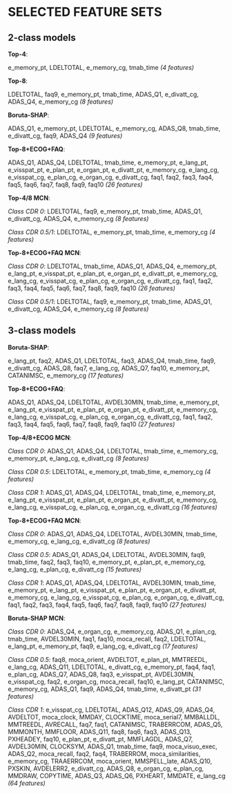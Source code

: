 # SELECTED FEATURE SETS

## 2-class models

**Top-4**:

e_memory_pt, LDELTOTAL, e_memory_cg, tmab_time *(4 features)*

**Top-8**:

LDELTOTAL, faq9, e_memory_pt, tmab_time, ADAS_Q1, e_divatt_cg, ADAS_Q4, e_memory_cg *(8 features)*

**Boruta-SHAP**:

ADAS_Q1, e_memory_pt, LDELTOTAL, e_memory_cg, ADAS_Q8, tmab_time, e_divatt_cg, faq9, ADAS_Q4 *(9 features)*

**Top-8+ECOG+FAQ**:

ADAS_Q1, ADAS_Q4, LDELTOTAL, tmab_time, e_memory_pt, e_lang_pt, e_visspat_pt, e_plan_pt, e_organ_pt, e_divatt_pt, e_memory_cg, e_lang_cg, e_visspat_cg, e_plan_cg, e_organ_cg, e_divatt_cg, faq1, faq2, faq3, faq4, faq5, faq6, faq7, faq8, faq9, faq10 *(26 features)*

**Top-4/8 MCN**:

*Class CDR 0*: LDELTOTAL, faq9, e_memory_pt, tmab_time, ADAS_Q1, e_divatt_cg, ADAS_Q4, e_memory_cg *(8 features)*

*Class CDR 0.5/1*: LDELTOTAL, e_memory_pt, tmab_time, e_memory_cg *(4 features)*

**Top-8+ECOG+FAQ MCN**:

*Class CDR 0*: LDELTOTAL, tmab_time, ADAS_Q1, ADAS_Q4, e_memory_pt, e_lang_pt, e_visspat_pt, e_plan_pt, e_organ_pt, e_divatt_pt, e_memory_cg, e_lang_cg, e_visspat_cg, e_plan_cg, e_organ_cg, e_divatt_cg, faq1, faq2, faq3, faq4, faq5, faq6, faq7, faq8, faq9, faq10 *(26 features)*

*Class CDR 0.5/1*: LDELTOTAL, faq9, e_memory_pt, tmab_time, ADAS_Q1, e_divatt_cg, ADAS_Q4, e_memory_cg *(8 features)*

## 3-class models

**Boruta-SHAP**:

e_lang_pt, faq2, ADAS_Q1, LDELTOTAL, faq3, ADAS_Q4, tmab_time, faq9, e_divatt_cg, ADAS_Q8, faq7, e_lang_cg, ADAS_Q7, faq10, e_memory_pt, CATANIMSC, e_memory_cg *(17 features)*

**Top-8+ECOG+FAQ**:

ADAS_Q1, ADAS_Q4, LDELTOTAL, AVDEL30MIN, tmab_time, e_memory_pt, e_lang_pt, e_visspat_pt, e_plan_pt, e_organ_pt, e_divatt_pt, e_memory_cg, e_lang_cg, e_visspat_cg, e_plan_cg, e_organ_cg, e_divatt_cg, faq1, faq2, faq3, faq4, faq5, faq6, faq7, faq8, faq9, faq10 *(27 features)*

**Top-4/8+ECOG MCN**:

*Class CDR 0*: ADAS_Q1, ADAS_Q4, LDELTOTAL, tmab_time, e_memory_cg, e_memory_pt, e_lang_cg, e_divatt_cg *(8 features)*

*Class CDR 0.5*: LDELTOTAL, e_memory_pt, tmab_time, e_memory_cg *(4 features)*

*Class CDR 1*: ADAS_Q1, ADAS_Q4, LDELTOTAL, tmab_time, e_memory_pt, e_lang_pt, e_visspat_pt, e_plan_pt, e_organ_pt, e_divatt_pt, e_memory_cg, e_lang_cg, e_visspat_cg, e_plan_cg, e_organ_cg, e_divatt_cg *(16 features)*

**Top-8+ECOG+FAQ MCN**:

*Class CDR 0*: ADAS_Q1, ADAS_Q4, LDELTOTAL, AVDEL30MIN, tmab_time, e_memory_cg, e_lang_cg, e_divatt_cg *(8 features)*

*Class CDR 0.5*: ADAS_Q1, ADAS_Q4, LDELTOTAL, AVDEL30MIN, faq9, tmab_time, faq2, faq3, faq10, e_memory_pt, e_plan_pt, e_memory_cg, e_lang_cg, e_plan_cg, e_divatt_cg *(15 features)*

*Class CDR 1*: ADAS_Q1, ADAS_Q4, LDELTOTAL, AVDEL30MIN, tmab_time, e_memory_pt, e_lang_pt, e_visspat_pt, e_plan_pt, e_organ_pt, e_divatt_pt, e_memory_cg, e_lang_cg, e_visspat_cg, e_plan_cg, e_organ_cg, e_divatt_cg, faq1, faq2, faq3, faq4, faq5, faq6, faq7, faq8, faq9, faq10 *(27 features)*

**Boruta-SHAP MCN**:

*Class CDR 0*: ADAS_Q4, e_organ_cg, e_memory_cg, ADAS_Q1, e_plan_cg, tmab_time, AVDEL30MIN, faq1, faq10, moca_recall, faq2, LDELTOTAL, e_lang_pt, e_memory_pt, faq9, e_lang_cg, e_divatt_cg *(17 features)*

*Class CDR 0.5*: faq8, moca_orient, AVDELTOT, e_plan_pt, MMTREEDL, e_lang_cg, ADAS_Q11, LDELTOTAL, e_divatt_cg, e_memory_pt, faq4, faq1, e_plan_cg, ADAS_Q7, ADAS_Q8, faq3, e_visspat_pt, AVDEL30MIN, e_visspat_cg, faq2, e_organ_cg, moca_recall, faq10, e_lang_pt, CATANIMSC, e_memory_cg, ADAS_Q1, faq9, ADAS_Q4, tmab_time, e_divatt_pt *(31 features)*

*Class CDR 1*: e_visspat_cg, LDELTOTAL, ADAS_Q12, ADAS_Q9, ADAS_Q4, AVDELTOT, moca_clock, MMDAY, CLOCKTIME, moca_serial7, MMBALLDL, MMTREEDL, AVRECALL, faq7, faq1, CATANIMSC, TRABERRCOM, ADAS_Q5, MMMONTH, MMFLOOR, ADAS_Q11, faq8, faq6, faq3, ADAS_Q13, PXHEADEY, faq10, e_plan_pt, e_divatt_pt, MMFLAGDL, ADAS_Q7, AVDEL30MIN, CLOCKSYM, ADAS_Q1, tmab_time, faq9, moca_visuo_exec, ADAS_Q2, moca_recall, faq2, faq4, TRABERROM, moca_similarities, e_memory_cg, TRAAERRCOM, moca_orient, MMSPELL_late, ADAS_Q10, PXSKIN, AVDELERR2, e_divatt_cg, ADAS_Q8, e_organ_cg, e_plan_cg, MMDRAW, COPYTIME, ADAS_Q3, ADAS_Q6, PXHEART, MMDATE, e_lang_cg *(64 features)*
